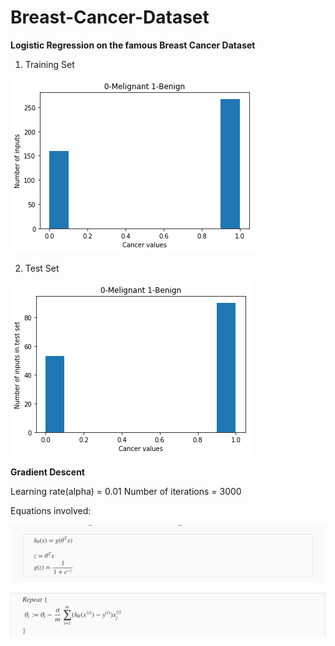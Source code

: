 # Breast-Cancer-Dataset
**Logistic Regression on the famous Breast Cancer Dataset**
1. Training Set


![Logo](/bctrain.png)


2. Test Set


![Logo](/bctest.png)


**Gradient Descent**

Learning rate(alpha) = 0.01
Number of iterations = 3000

Equations involved:


![Logo](/hypothesis.png)


![Logo](/gradient_descent.png)
